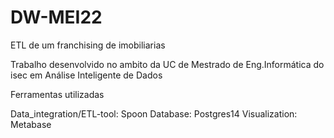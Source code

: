 # DW-MEI22
ETL de um franchising de imobiliarias

Trabalho desenvolvido no ambito da UC de Mestrado de Eng.Informática do isec em Análise Inteligente de Dados

Ferramentas utilizadas

Data_integration/ETL-tool: Spoon 
Database: Postgres14
Visualization: Metabase
